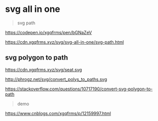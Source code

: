 # svg all in one

> svg path

https://codepen.io/xgqfrms/pen/bGNaZeV

https://cdn.xgqfrms.xyz/svg/svg-all-in-one/svg-path.html

## svg polygon to path

https://cdn.xgqfrms.xyz/svg/seat.svg

http://phrogz.net/svg/convert_polys_to_paths.svg

https://stackoverflow.com/questions/10717190/convert-svg-polygon-to-path

> demo

https://www.cnblogs.com/xgqfrms/p/12159997.html
